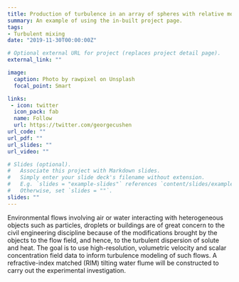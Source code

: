 ```yaml
---
title: Production of turbulence in an array of spheres with relative motions: air-water flows
summary: An example of using the in-built project page.
tags:
- Turbulent mixing
date: "2019-11-30T00:00:00Z"

# Optional external URL for project (replaces project detail page).
external_link: ""

image:
  caption: Photo by rawpixel on Unsplash
  focal_point: Smart

links:
 - icon: twitter
  icon_pack: fab
  name: Follow
  url: https://twitter.com/georgecushen
url_code: ""
url_pdf: ""
url_slides: ""
url_video: ""

# Slides (optional).
#   Associate this project with Markdown slides.
#   Simply enter your slide deck's filename without extension.
#   E.g. `slides = "example-slides"` references `content/slides/example-slides.md`.
#   Otherwise, set `slides = ""`.
slides: ""
---
```


Environmental flows involving air or water interacting with heterogeneous objects such as particles, droplets or buildings are of great concern to the civil engineering discipline because of the modifications brought by the objects to the flow field, and hence, to the turbulent dispersion of solute and heat. The goal is to use high-resolution, volumetric velocity and scalar concentration field data to inform turbulence modeling of such flows. A refractive-index matched (RIM) tilting water flume will be constructed to carry out the experimental investigation. 